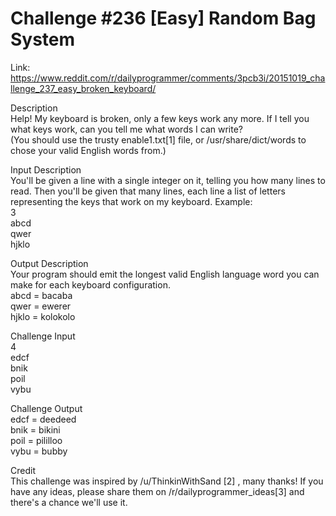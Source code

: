 # Challenge #236 [Easy] Random Bag System

Link: https://www.reddit.com/r/dailyprogrammer/comments/3pcb3i/20151019_challenge_237_easy_broken_keyboard/

Description  
Help! My keyboard is broken, only a few keys work any more. If I tell you what keys work, can you tell me what words I can write?  
(You should use the trusty enable1.txt[1] file, or /usr/share/dict/words to chose your valid English words from.)

Input Description  
You'll be given a line with a single integer on it, telling you how many lines to read. Then you'll be given that many lines, each line a list of letters representing the keys that work on my keyboard. Example:  
3  
abcd  
qwer  
hjklo

Output Description  
Your program should emit the longest valid English language word you can make for each keyboard configuration.  
abcd = bacaba  
qwer = ewerer  
hjklo = kolokolo

Challenge Input  
4  
edcf  
bnik  
poil  
vybu

Challenge Output  
edcf = deedeed  
bnik = bikini  
poil = pililloo  
vybu = bubby

Credit  
This challenge was inspired by /u/ThinkinWithSand [2] , many thanks! If you have any ideas, please share them on /r/dailyprogrammer_ideas[3] and there's a chance we'll use it.
